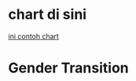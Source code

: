 
# chart di sini 
[ini contoh chart](https://lordofthemysteries.fandom.com/wiki/Pathways#Common_Physical_Changes_of_the_Standard_Pathways)

# Gender Transition